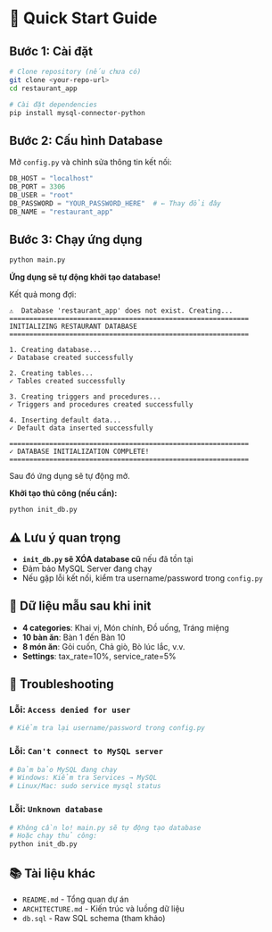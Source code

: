 # 🚀 Quick Start Guide

## Bước 1: Cài đặt

```bash
# Clone repository (nếu chưa có)
git clone <your-repo-url>
cd restaurant_app

# Cài đặt dependencies
pip install mysql-connector-python
```

## Bước 2: Cấu hình Database

Mở `config.py` và chỉnh sửa thông tin kết nối:

```python
DB_HOST = "localhost"
DB_PORT = 3306
DB_USER = "root"
DB_PASSWORD = "YOUR_PASSWORD_HERE"  # ← Thay đổi đây
DB_NAME = "restaurant_app"
```

## Bước 3: Chạy ứng dụng

```bash
python main.py
```

**Ứng dụng sẽ tự động khởi tạo database!**

Kết quả mong đợi:
```
⚠️  Database 'restaurant_app' does not exist. Creating...
============================================================
INITIALIZING RESTAURANT DATABASE
============================================================

1. Creating database...
✓ Database created successfully

2. Creating tables...
✓ Tables created successfully

3. Creating triggers and procedures...
✓ Triggers and procedures created successfully

4. Inserting default data...
✓ Default data inserted successfully

============================================================
✓ DATABASE INITIALIZATION COMPLETE!
============================================================
```

Sau đó ứng dụng sẽ tự động mở.

**Khởi tạo thủ công (nếu cần):**

```bash
python init_db.py
```

## ⚠️ Lưu ý quan trọng

- **`init_db.py` sẽ XÓA database cũ** nếu đã tồn tại
- Đảm bảo MySQL Server đang chạy
- Nếu gặp lỗi kết nối, kiểm tra username/password trong `config.py`

## 🎯 Dữ liệu mẫu sau khi init

- **4 categories**: Khai vị, Món chính, Đồ uống, Tráng miệng
- **10 bàn ăn**: Bàn 1 đến Bàn 10
- **8 món ăn**: Gỏi cuốn, Chả giò, Bò lúc lắc, v.v.
- **Settings**: tax_rate=10%, service_rate=5%

## 🔧 Troubleshooting

### Lỗi: `Access denied for user`
```bash
# Kiểm tra lại username/password trong config.py
```

### Lỗi: `Can't connect to MySQL server`
```bash
# Đảm bảo MySQL đang chạy
# Windows: Kiểm tra Services → MySQL
# Linux/Mac: sudo service mysql status
```

### Lỗi: `Unknown database`
```bash
# Không cần lo! main.py sẽ tự động tạo database
# Hoặc chạy thủ công:
python init_db.py
```

## 📚 Tài liệu khác

- `README.md` - Tổng quan dự án
- `ARCHITECTURE.md` - Kiến trúc và luồng dữ liệu
- `db.sql` - Raw SQL schema (tham khảo)
